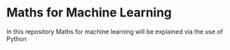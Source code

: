 # Maths for Machine Learning

In this repository Maths for machine learning will be explained via the use of Python

